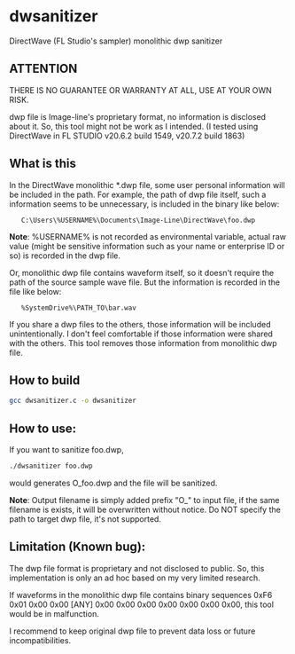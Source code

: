 # dwsanitizer
DirectWave (FL Studio's sampler) monolithic dwp sanitizer

## ATTENTION
THERE IS NO GUARANTEE OR WARRANTY AT ALL, USE AT YOUR OWN RISK.

dwp file is Image-line's proprietary format, no information is disclosed about it.
So, this tool might not be work as I intended. (I tested using DirectWave in FL STUDIO v20.6.2 build 1549, v20.7.2 build 1863)
 
## What is this
In the DirectWave monolithic *.dwp file, some user personal information will be included in the path.
For example, the path of dwp file itself, such a information seems to be unnecessary, is included in the binary like below:
```
   C:\Users\%USERNAME%\Documents\Image-Line\DirectWave\foo.dwp
```
**Note**: %USERNAME% is not recorded as environmental variable, actual raw value (might be sensitive information such as your name or enterprise ID or so) is recorded in the dwp file.

Or, monolithic dwp file contains waveform itself, so it doesn't require the path of the source sample wave file. But the information is recorded in the file like below:
```
   %SystemDrive%\PATH_TO\bar.wav
```
 
If you share a dwp files to the others, those information will be included unintentionally. I don't feel comfortable if those information were shared with the others.
This tool removes those information from monolithic dwp file.
 
## How to build
```sh
gcc dwsanitizer.c -o dwsanitizer
```
 
## How to use:
If you want to sanitize foo.dwp,
```sh
./dwsanitizer foo.dwp
```
 would generates O_foo.dwp and the file will be sanitized.
 
**Note**: Output filename is simply added prefix "O_" to input file, if the same filename is exists, it will be overwritten without notice. Do NOT specify the path to target dwp file, it's not supported.
 
## Limitation (Known bug):
The dwp file format is proprietary and not disclosed to public. So, this implementation is only an ad hoc based on my very limited research.

If waveforms in the monolithic dwp file contains binary sequences 0xF6 0x01 0x00 0x00 [ANY] 0x00 0x00 0x00 0x00 0x00 0x00 0x00, this tool would be in malfunction.

I recommend to keep original dwp file to prevent data loss or future incompatibilities.

